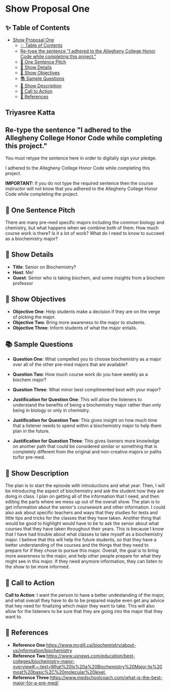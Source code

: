 # Show Proposal One

## ✨ Table of Contents

<!---toc start-->

* [Show Proposal One](#show-proposal-one)
  * [✨ Table of Contents](#-table-of-contents)
  * [Re-type the sentence "I adhered to the Allegheny College Honor Code while completing this project."](#re-type-the-sentence-i-adhered-to-the-allegheny-college-honor-code-while-completing-this-project)
  * [🏁 One Sentence Pitch](#-one-sentence-pitch)
  * [🔬 Show Details](#-show-details)
  * [📝 Show Objectives](#-show-objectives)
  * [📚 Sample Questions](#-sample-questions)
  * [🎉 Show Description](#-show-description)
  * [📢 Call to Action](#-call-to-action)
  * [🦜 References](#-references)

<!---toc end-->

## Triyasree Katta

## Re-type the sentence "I adhered to the Allegheny College Honor Code while completing this project."

You must retype the sentence here in order to digitally sign your pledge.

I adhered to the Allegheny College Honor Code while completing this project.

**IMPORTANT:** If you do not type the required sentence then the course
instructor will not know that you adhered to the Allegheny College Honor Code
while completing the project.

## 🏁 One Sentence Pitch

There are many pre-med specific majors including the common biology and chemistry, but what happens when we combine both of them. How much course work is there? Is it a lot of work? What do I need to know to succeed as a biochemistry major?

## 🔬 Show Details

- **Title**: Senior on Biochemistry?
- **Host**: Me!
- **Guest**: Senior who is taking biochem, and some insights from a biochem professor

## 📝 Show Objectives

- **Objective One**: Help students make a decision if they are on the verge of picking the major.
- **Objective Two**: Bring more awareness to the major to students.
- **Objective Three**: Inform students of what the major entails.

## 📚 Sample Questions

- **Question One**: What compelled you to choose biochemistry as a major over all of the other pre-med majors that are available?
- **Question Two**: How much course work do you have weekly as a biochem major?
- **Question Three**: What minor best complimented best with your major?

- **Justification for Question One**: This will allow the listeners to understand the benefits of being a biochemistry major rather than only being in biology or only in chemistry. 
- **Justification for Question Two**: This gives insight on how much time that a listener needs to spend within a biochemistry major to help them plan in the future.
- **Justification for Question Three**: This gives liseners more knowledge on another path that could be considered similar or something that is completely different from the original and non-creative majors or paths to/for pre-med.

## 🎉 Show Description

The plan is to start the episode with introductions and what year. Then, I will be introducing the aspect of biochemistry and ask the student how they are doing in class. I plan on getting all of the information that I need, and then editing the parts where we mess up out of the overall show. The plan is to get information about the senior's coursework and other information.
I could also ask about specific teachers and ways that they studies for tests and little tips and tricks for the classes that they have taken. Another thing that would be good to highlight would have to be to ask the senior about what courses that they have taken throughout their years. This is because I know that I have had trouble about what classes to take myself as a biochemistry major. I believe that this will help the future students, so that they have a better understanding of the courses and the things that they need to prepare for if they chose to pursue this major.
Overall, the goal is to bring more awareness to the major, and help other people prepare for what they might see in this major. If they need anymore information, they can listen to the show to be more informed.

## 📢 Call to Action

**Call to Action**: I want the person to have a better undestanding of the major, and what overall they have to do to be prepared maybe even get any advice that hey need for finalizing which major they want to take. This will also allow for the listeners to be sure that they are going into the major that they want to.

## 🦜 References

- **Reference One**:<https://www.mcgill.ca/biochemistry/about-us/information/biochemistry>
- **Reference Two**:<https://www.usnews.com/education/best-colleges/biochemistry-major-overview#:~:text=What%20Is%20a%20Biochemistry%20Major,its%20most%20basic%2C%20molecular%20level.>
- **Reference Three**:<https://www.medschoolcoach.com/what-is-the-best-major-for-a-pre-med/>

